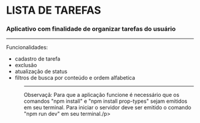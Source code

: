 # LISTA DE TAREFAS

<h3>Aplicativo com finalidade de organizar tarefas do usuário</h3>
<hr>

<p>Funcionalidades:</p>
<ul>
<li>cadastro de tarefa</li>
<li>exclusão</li>
<li>atualização de status</li>
<li>filtros de busca por conteúdo e ordem alfabetica</li>
<ul>
<hr>

<p> Observaçã:
Para que a aplicação funcione é necessário que os comandos "npm install" e "npm install prop-types" sejam emitidos em seu terminal.
Para iniciar o servidor deve ser emitido o comando "npm run dev" em seu terminal./p>




